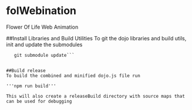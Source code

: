 # folWebination
Flower Of Life Web Animation

##Install Libraries and Build Utilities
To git the dojo libraries and build utils, init and update the submodules

```git submodule init 
   git submodule update```


##Build release 
To build the combined and minified dojo.js file run

'''npm run build'''

This will also create a releaseBuild directory with source maps that can be used for debugging
